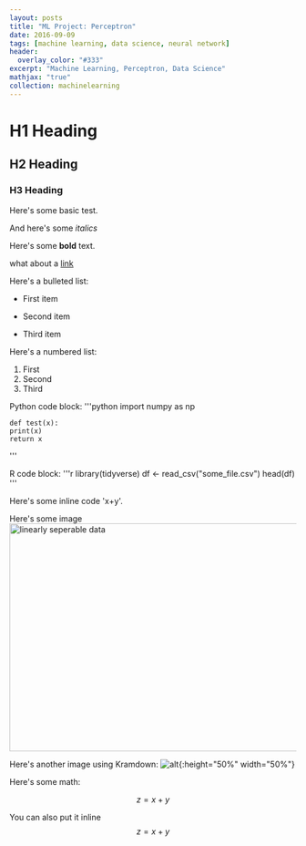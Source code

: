 ```yaml
---
layout: posts
title: "ML Project: Perceptron"
date: 2016-09-09
tags: [machine learning, data science, neural network]
header:
  overlay_color: "#333"
excerpt: "Machine Learning, Perceptron, Data Science"
mathjax: "true"
collection: machinelearning
---
```


# H1 Heading

## H2 Heading

### H3 Heading

Here's some basic test.

And here's some *italics*

Here's some **bold** text.

what about a [link](http://github.eganji/)

Here's a bulleted list:
* First item
+ Second item
- Third item


Here's a numbered list:
1. First
2. Second
3. Third

Python code block:
'''python
	import numpy as np

	def test(x):
	print(x)
	return x
'''

R code block:
'''r
library(tidyverse)
df <- read_csv("some_file.csv")
head(df)
'''

Here's some inline code 'x+y'.

Here's some image
<img src="{{site.url}}{{site.baseurl}}/assets/images/zfnet.png" alt="linearly seperable data" width="800" height="400">

Here's another image using Kramdown:
![alt]({{site.url}}{{site.baseurl}}/assets/images/zfnet.png){:height="50%" width="50%"}

Here's some math:

$$z=x+y$$

You can also put it inline $$z=x+y$$
